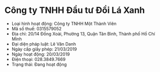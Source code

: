 # Công ty TNHH Đầu tư Đồi Lá Xanh
- Loại hình hoạt động: Công ty TNHH Một Thành Viên
- Mã số thuế: 0315579052
- Địa chỉ: 20/14 Đồng Xoài, Phường 13, Quận Tân Bình, Thành phố Hồ Chí Minh
- Đại diện pháp luật: Lê Văn Danh
- Ngày cấp giấy phép: 21/03/2019
- Ngày hoạt động: 20/03/2019
- Điện thoại: 028.3849.7669
- Trạng thái: Đang hoạt động
